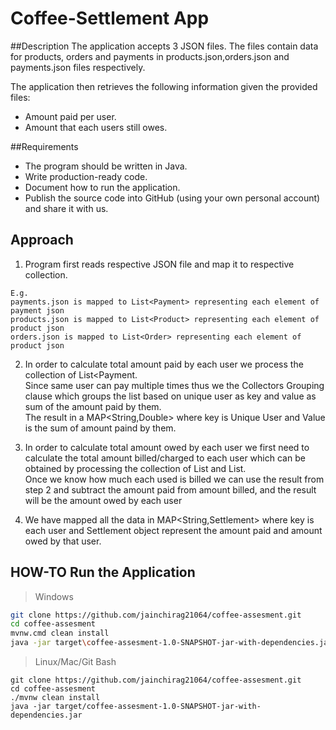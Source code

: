 # Coffee-Settlement App

##Description
The application accepts 3 JSON files. The files contain data for products, orders and payments in products.json,orders.json and payments.json files respectively.

The application then retrieves the following information given the provided files:
- Amount paid per user.
- Amount that each users still owes.

##Requirements
- The program should be written in Java.
- Write production-ready code.
- Document how to run the application.
- Publish the source code into GitHub (using your own personal account) and share it with us.

## Approach
1. Program first reads respective JSON file and map it to respective collection.
```
E.g. 
payments.json is mapped to List<Payment> representing each element of payment json
products.json is mapped to List<Product> representing each element of product json
orders.json is mapped to List<Order> representing each element of product json
```
2. In order to calculate total amount paid by each user we process the collection of List<Payment. 
   <br>Since same user can pay multiple times thus we the Collectors Grouping clause which groups the list based on unique user as key and value as sum of the amount paid by them.
    <br>The result in a MAP<String,Double> where key is Unique User and Value is the sum of amount paind by them.

3. In order to calculate total amount owed by each user we first need to calculate the total amount billed/charged to each user which can be obtained by processing the collection of List<Order> and List<Product>.
   <br>Once we know how much each used is billed we can use the result from step 2 and subtract the amount paid from amount billed, and the result will be the amount owed by each user 
  
4. We have mapped all the data in MAP<String,Settlement> where key is each user and Settlement object represent the amount paid and amount owed by that user.

## HOW-TO Run the Application
> Windows
```bash
git clone https://github.com/jainchirag21064/coffee-assesment.git
cd coffee-assesment
mvnw.cmd clean install
java -jar target\coffee-assesment-1.0-SNAPSHOT-jar-with-dependencies.jar
```
> Linux/Mac/Git Bash
```shell
git clone https://github.com/jainchirag21064/coffee-assesment.git
cd coffee-assesment
./mvnw clean install
java -jar target/coffee-assesment-1.0-SNAPSHOT-jar-with-dependencies.jar
